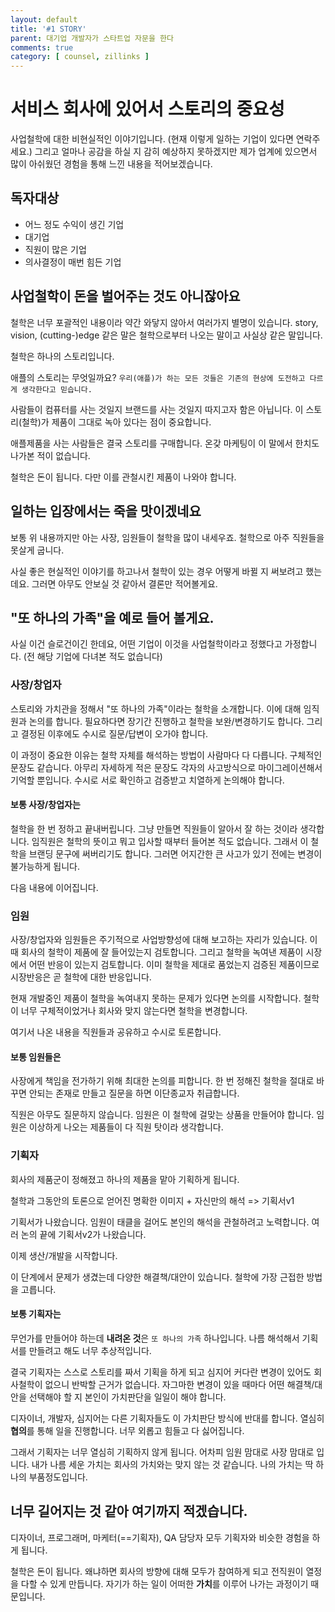 ```yaml
---
layout: default
title: '#1 STORY'
parent: 대기업 개발자가 스타트업 자문을 한다
comments: true
category: [ counsel, zillinks ]
---
```


# 서비스 회사에 있어서 스토리의 중요성
사업철학에 대한 비현실적인 이야기입니다. (현재 이렇게 일하는 기업이 있다면 연락주세요.)
그리고 얼마나 공감을 하실 지 감히 예상하지 못하겠지만
제가 업계에 있으면서 많이 아쉬웠던 경험을 통해 느낀 내용을 적어보겠습니다.

## 독자대상
- 어느 정도 수익이 생긴 기업
- 대기업
- 직원이 많은 기업
- 의사결정이 매번 힘든 기업

## 사업철학이 돈을 벌어주는 것도 아니잖아요
철학은 너무 포괄적인 내용이라 약간 와닿지 않아서 여러가지 별명이 있습니다.
story, vision, (cutting-)edge 같은 말은 철학으로부터 나오는 말이고 사실상 같은 말입니다.

철학은 하나의 스토리입니다.

애플의 스토리는 무엇일까요?
`우리(애플)가 하는 모든 것들은 기존의 현상에 도전하고 다르게 생각한다고 믿습니다.`

사람들이 컴퓨터를 사는 것일지 브랜드를 사는 것일지 따지고자 함은 아닙니다.
이 스토리(철학)가 제품이 그대로 녹아 있다는 점이 중요합니다.

애플제품을 사는 사람들은 결국 스토리를 구매합니다.
온갖 마케팅이 이 말에서 한치도 나가본 적이 없습니다.

철학은 돈이 됩니다.
다만 이를 관철시킨 제품이 나와야 합니다.

## 일하는 입장에서는 죽을 맛이겠네요
보통 위 내용까지만 아는 사장, 임원들이 철학을 많이 내세우죠.
철학으로 ‌아주 직원들을 못살게 굽니다.

사실 좋은 현실적인 이야기를 하고나서 철학이 있는 경우 어떻게 바뀔 지 써보려고 했는데요.
그러면 아무도 안보실 것 같아서 결론만 적어볼게요.

## "또 하나의 가족"을 예로 들어 볼게요.

사실 이건 슬로건이긴 한데요, 어떤 기업이 이것을 사업철학이라고 정했다고 가정합니다.
(전 해당 기업에 다녀본 적도 없습니다)

### 사장/창업자
스토리와 가치관을 정해서 "또 하나의 가족"이라는 철학을 소개합니다.
이에 대해 임직원과 논의를 합니다.
필요하다면 장기간 진행하고
철학을 보완/변경하기도 합니다.
그리고 결정된 이후에도 수시로 질문/답변이 오가야 합니다.

이 과정이 중요한 이유는 철학 자체를 해석하는 방법이 사람마다 다 다릅니다.
구체적인 문장도 같습니다.
아무리 자세하게 적은 문장도 각자의 사고방식으로 마이그레이션해서 기억할 뿐입니다.
수시로 서로 확인하고 검증받고 치열하게 논의해야 합니다.

#### 보통 사장/창업자는
철학을 한 번 정하고 끝내버립니다. 그냥 만들면 직원들이 알아서 잘 하는 것이라 생각합니다.
임직원은 철학의 뜻이고 뭐고 입사할 때부터 들어본 적도 없습니다.
그래서 이 철학을 브랜딩 문구에 써버리기도 합니다.
그러면 어지간한 큰 사고가 있기 전에는 변경이 불가능하게 됩니다.

다음 내용에 이어집니다.

### 임원
사장/창업자와 임원들은 주기적으로 사업방향성에 대해 보고하는 자리가 있습니다.
이 때 회사의 철학이 제품에 잘 들어있는지 검토합니다.
그리고 철학을 녹여낸 제품이 시장에서 어떤 반응이 있는지 검토합니다.
이미 철학을 제대로 품었는지 검증된 제품이므로 시장반응은 곧 철학에 대한 반응입니다.

현재 개발중인 제품이 철학을 녹여내지 못하는 문제가 있다면 논의를 시작합니다.
철학이 너무 구체적이었거나 회사와 맞지 않는다면 철학을 변경합니다.

여기서 나온 내용을 직원들과 공유하고 수시로 토론합니다.

#### 보통 임원들은
사장에게 책임을 전가하기 위해 최대한 논의를 피합니다.
한 번 정해진 철학을 절대로 바꾸면 안되는 존재로 만들고
질문을 하면 이단종교자 취급합니다.

직원은 아무도 질문하지 않습니다.
임원은 이 철학에 걸맞는 상품을 만들어야 합니다.
임원은 이상하게 나오는 제품들이 다 직원 탓이라 생각합니다.

### 기획자
회사의 제품군이 정해졌고 하나의 제품을 맡아 기획하게 됩니다.

철학과 그동안의 토론으로 얻어진 명확한 이미지 + 자신만의 해석 => 기획서v1

기획서가 나왔습니다. 임원이 태클을 걸어도 본인의 해석을 관철하려고 노력합니다.
여러 논의 끝에 기획서v2가 나왔습니다.

이제 생산/개발을 시작합니다.

이 단계에서 문제가 생겼는데 다양한 해결책/대안이 있습니다.
철학에 가장 근접한 방법을 고릅니다.

#### 보통 기획자는
무언가를 만들어야 하는데 **내려온 것**은 `또 하나의 가족` 하나입니다.
나름 해석해서 기획서를 만들려고 해도 너무 추상적입니다.

결국 기획자는 스스로 스토리를 짜서 기획을 하게 되고
심지어 커다란 변경이 있어도 회사철학이 없으니 반박할 근거가 없습니다.
자그마한 변경이 있을 때마다
어떤 해결책/대안을 선택해야 할 지 본인이 가치판단을 일일이 해야 합니다.

디자이너, 개발자, 심지어는 다른 기획자들도 이 가치판단 방식에 반대를 합니다.
열심히 **협의**를 통해 일을 진행합니다.
너무 외롭고 힘들고 다 싫어집니다.

그래서 기획자는 너무 열심히 기획하지 않게 됩니다.
어차피 임원 맘대로 사장 맘대로 입니다.
내가 나름 세운 가치는 회사의 가치와는 맞지 않는 것 같습니다.
나의 가치는 딱 하나의 부품정도입니다.


## 너무 길어지는 것 같아 여기까지 적겠습니다.
디자이너, 프로그래머, 마케터(==기획자), QA 담당자 모두 기획자와 비슷한 경험을 하게 됩니다.

철학은 돈이 됩니다.
왜냐하면 회사의 방향에 대해 모두가 참여하게 되고
전직원이 열정을 다할 수 있게 만듭니다.
자기가 하는 일이 어떠한 **가치**를 이루어 나가는 과정이기 때문입니다.